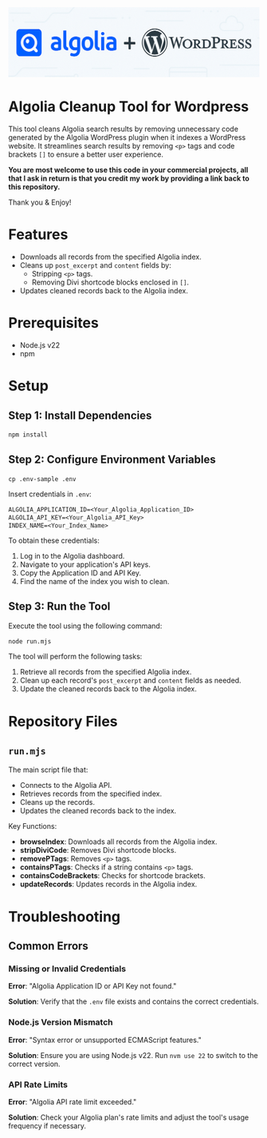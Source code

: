 ![algolia wordpress logo](algolia-wordpress-logos.png)

# Algolia Cleanup Tool for Wordpress

This tool cleans Algolia search results by removing unnecessary code generated by the Algolia WordPress plugin when it indexes a WordPress website. It streamlines search results by removing `<p>` tags and code brackets `[]` to ensure a better user experience.

**You are most welcome to use this code in your commercial projects, all that I ask in return is that you credit my work by providing a link back to this repository.**

Thank you & Enjoy!

# Features

- Downloads all records from the specified Algolia index.
- Cleans up `post_excerpt` and `content` fields by:
  - Stripping `<p>` tags.
  - Removing Divi shortcode blocks enclosed in `[]`.
- Updates cleaned records back to the Algolia index.

# Prerequisites

- Node.js v22
- npm 

# Setup

## Step 1: Install Dependencies

```bash
npm install
```

## Step 2: Configure Environment Variables

```
cp .env-sample .env
```
Insert credentials in `.env`:

```
ALGOLIA_APPLICATION_ID=<Your_Algolia_Application_ID>
ALGOLIA_API_KEY=<Your_Algolia_API_Key>
INDEX_NAME=<Your_Index_Name>
```

To obtain these credentials:

1. Log in to the Algolia dashboard.
2. Navigate to your application's API keys.
3. Copy the Application ID and API Key.
4. Find the name of the index you wish to clean.

## Step 3: Run the Tool
Execute the tool using the following command:

```bash
node run.mjs
```

The tool will perform the following tasks:
1. Retrieve all records from the specified Algolia index.
2. Clean up each record's `post_excerpt` and `content` fields as needed.
3. Update the cleaned records back to the Algolia index.
   

# Repository Files

## `run.mjs`
The main script file that:
- Connects to the Algolia API.
- Retrieves records from the specified index.
- Cleans up the records.
- Updates the cleaned records back to the index.

Key Functions:
- **browseIndex**: Downloads all records from the Algolia index.
- **stripDiviCode**: Removes Divi shortcode blocks.
- **removePTags**: Removes `<p>` tags.
- **containsPTags**: Checks if a string contains `<p>` tags.
- **containsCodeBrackets**: Checks for shortcode brackets.
- **updateRecords**: Updates records in the Algolia index.


# Troubleshooting

## Common Errors

### Missing or Invalid Credentials
**Error**: "Algolia Application ID or API Key not found."

**Solution**: Verify that the `.env` file exists and contains the correct credentials.

### Node.js Version Mismatch
**Error**: "Syntax error or unsupported ECMAScript features."

**Solution**: Ensure you are using Node.js v22. Run `nvm use 22` to switch to the correct version.

### API Rate Limits
**Error**: "Algolia API rate limit exceeded."

**Solution**: Check your Algolia plan's rate limits and adjust the tool's usage frequency if necessary.


